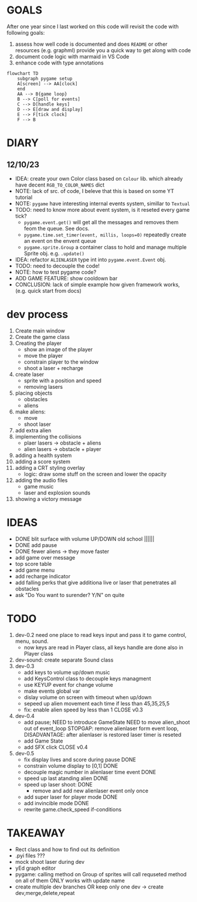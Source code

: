 
# GOALS
After one year since I last worked on this code will revisit the code with following goals:
1. assess how well code is documented and does `README` or other resources (e.g. graphml) provide you a quick way to get along with code
2. document code logic with marmaid in VS Code
3. enhance code with type annotations


```mermaid
flowchart TD
    subgraph pygame setup
    A[screen] --> AA[clock]
    end
    AA --> B{game loop}
    B --> C[poll for events]
    C --> D[handle keys]
    D --> E[draw and display]
    E --> F[tick clock]
    F --> B
```

# DIARY
## 12/10/23
- IDEA: create your own Color class based on `Colour` lib. which already have decent `RGB_TO_COLOR_NAMES` dict
- NOTE: lack of src. of code, I beleve that this is based on some YT tutorial
- NOTE: `pygame` have interesting internal events system, simillar to `Textual`
- TODO: need to know more about event system, is it reseted every game tick?
  - `pygame.event.get()` will get all the messages and removes them feom the queue. See docs.
  - `pygame.time.set_timer(event, millis, loops=0)` repeatedly create an event on the envent queue
  - `pygame.sprite.Group` a container class to hold and manage multiple Sprite obj. e.g. `.update()`
- IDEA: refactor `ALIENLASER` type int into `pygame.event.Event` obj.
- TODO: need to decouple the code!
- NOTE: how to test pygame code?
- ADD GAME FEATURE: show cooldown bar
- CONCLUSION: lack of simple example how given framework works, (e.g. quick start from docs)

# dev process
1. Create main window
2. Create the game class
3. Creating the player
    - show an image of the player
    - move the player
    - constrain player to the window
    - shoot a laser + recharge
4. create laser
    - sprite with a position and speed
    - removing lasers
5. placing objects
    - obstacles
    - aliens
6. make aliens:
    - move
    - shoot laser
7. add extra alien
8. implementing the collisions
    - plaer lasers -> obstacle + aliens
    - alien lasers -> obstacle + player
9. adding a health system
10. adding a score system
11. adding a CRT styling overlay
    - logic: draw some stuff on the screen and lower the opacity
12. adding the audio files
    - game music
    - laser and explosion sounds
13. showing a victory message

# IDEAS
- DONE blit surface with volume UP/DOWN old school ||||||
- DONE add pause
- DONE fewer aliens -> they move faster
- add game over message
- top score table
- add game menu
- add recharge indicator
- add falling perks that give additiona live or laser that penetrates all obstacles
- ask "Do You want to surender? Y/N" on quite

# TODO
1. dev-0.2 need one place to read keys input and pass it to game control, menu, sound. 
    - now keys are read in Player class, all keys handle are done also in Player class
2. dev-sound: create separate Sound class
3. dev-0.3 
    - add keys to volume up/down music
    - add KeysControl class to decouple keys managment
    - use KEYUP event for change volume
    - make events global var
    - dislay volume on screen with timeout when up/down
    - sepeed up alien movement each time if less than 45,35,25,5
    - fix: enable alien speed by less than 1 
    CLOSE v0.3
4. dev-0.4
    - add pause; NEED to introduce GameState 
        NEED to move alien_shoot out of event_loop
            STOPGAP: remove alienlaser form event loop, DISADVANTAGE: after
                alienlaser is restored laser timer is reseted
    - add Game State
    - add SFX click
    CLOSE v0.4
5. dev-0.5
    - fix display lives and score during pause DONE
    - constrain volume display to [0,1] DONE
    - decouple magic number in alienlaser time event DONE
    - speed up last atanding alien DONE
    - speed up laser shoot: DONE
        - remove and add new alienlaser event only once
    - add super laser for player mode DONE
    - add invincible mode DONE
    - rewrite game.check_speed if-conditions


# TAKEAWAY
- Rect class and how to find out its definition
- .pyi files ???
- mock shoot laser during dev
- yEd graph editor
- pygame: calling method on Group of sprites will call requseted method on all of them ONLY works with update name 
- create multiple dev branches OR keep only one dev -> create dev,merge,delete,repeat